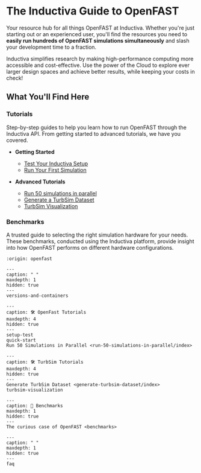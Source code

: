 # The Inductiva Guide to OpenFAST

Your resource hub for all things OpenFAST at Inductiva. Whether you're just starting out or an experienced user, you'll find the resources you need to **easily run hundreds of OpenFAST simulations simultaneously** and slash your development time to a fraction.

Inductiva simplifies research by making high-performance computing more accessible and cost-effective. Use the power of the Cloud to explore ever larger design spaces and achieve better results, while keeping your costs in check!

## What You'll Find Here

### Tutorials
Step-by-step guides to help you learn how to run OpenFAST through the Inductiva API. From getting started to advanced tutorials, we have you covered.

* **Getting Started**
    - [Test Your Inductiva Setup](setup-test)
    - [Run Your First Simulation](quick-start)

* **Advanced Tutorials**
    - [Run 50 simulations in parallel](run-50-simulations-in-parallel/index)
    - [Generate a TurbSim Dataset](generate-turbsim-dataset/index)
    - [TurbSim Visualization](turbsim-visualizationx)

### Benchmarks
A trusted guide to selecting the right simulation hardware for your needs. These benchmarks, conducted using the Inductiva platform, provide insight into how OpenFAST performs on different hardware configurations.


```{banner}
:origin: openfast
```

```{toctree}
---
caption: " "
maxdepth: 1
hidden: true
---
versions-and-containers
```

```{toctree}
---
caption: 🛠️ OpenFast Tutorials
maxdepth: 4
hidden: true
---
setup-test
quick-start
Run 50 Simulations in Parallel <run-50-simulations-in-parallel/index>
```


```{toctree}
---
caption: 🛠️ TurbSim Tutorials
maxdepth: 4
hidden: true
---
Generate TurbSim Dataset <generate-turbsim-dataset/index>
turbsim-visualization
```

```{toctree}
---
caption: 🚀 Benchmarks
maxdepth: 1
hidden: true
---
The curious case of OpenFAST <benchmarks>
```

```{toctree}
---
caption: " "
maxdepth: 1
hidden: true
---
faq
```
